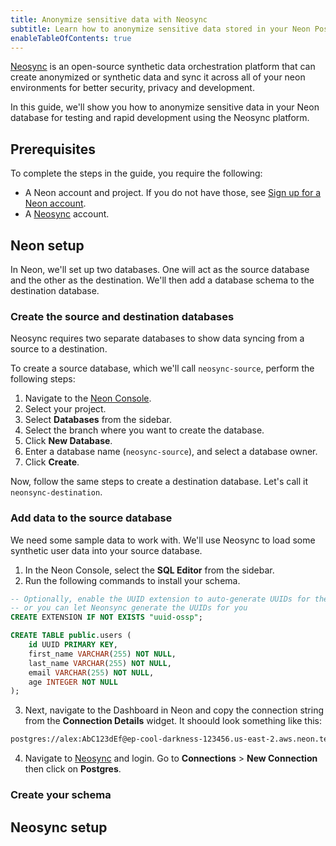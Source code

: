```yaml
---
title: Anonymize sensitive data with Neosync
subtitle: Learn how to anonymize sensitive data stored in your Neon Postgres dfatabase with Neosync 
enableTableOfContents: true
---
```


[Neosync](https://www.neosync.dev/) is an open-source synthetic data orchestration platform that can create anonymized or synthetic data and sync it across all of your neon environments for better security, privacy and development.

In this guide, we'll show you how to anonymize sensitive data in your Neon database for testing and rapid development using the Neosync platform.

## Prerequisites

To complete the steps in the guide, you require the following:

- A Neon account and project. If you do not have those, see [Sign up for a Neon account](/docs/get-started-with-neon/signing-up).
- A [Neosync](https://www.neosync.dev/) account.

## Neon setup

In Neon, we'll set up two databases. One will act as the source database and the other as the destination. We'll then add a database schema to the destination database.

### Create the source and destination databases

Neosync requires two separate databases to show data syncing from a source to a destination.

To create a source database, which we'll call `neosync-source`, perform the following steps:

1. Navigate to the [Neon Console](https://console.neon.tech).
1. Select your project.
1. Select **Databases** from the sidebar.
1. Select the branch where you want to create the database.
1. Click **New Database**.
1. Enter a database name (`neosync-source`), and select a database owner.
1. Click **Create**.

Now, follow the same steps to create a destination database. Let's call it `neonsync-destination`.

### Add data to the source database

We need some sample data to work with. We'll use Neosync to load some synthetic user data into your source database.

1. In the Neon Console, select the **SQL Editor** from the sidebar.
2. Run the following commands to install your schema.

```sql
-- Optionally, enable the UUID extension to auto-generate UUIDs for the id column
-- or you can let Neonsync generate the UUIDs for you
CREATE EXTENSION IF NOT EXISTS "uuid-ossp";

CREATE TABLE public.users (
    id UUID PRIMARY KEY,
    first_name VARCHAR(255) NOT NULL,
    last_name VARCHAR(255) NOT NULL,
    email VARCHAR(255) NOT NULL,
    age INTEGER NOT NULL
);
```

3. Next, navigate to the Dashboard in Neon and copy the connection string from the **Connection Details** widget. It shoould look something like this:

```bash
postgres://alex:AbC123dEf@ep-cool-darkness-123456.us-east-2.aws.neon.tech/dbname?sslmode=require
```

4. Navigate to [Neosync](https://www.neosync.dev/) and login. Go to **Connections** > **New Connection** then click on **Postgres**.


### Create your schema

## Neosync setup